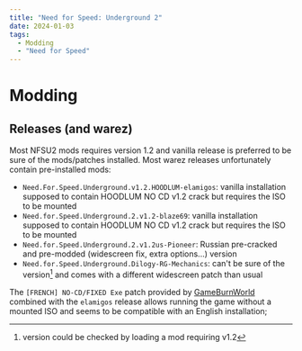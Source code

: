 ```yaml
---
title: "Need for Speed: Underground 2"
date: 2024-01-03
tags:
  - Modding
  - "Need for Speed"
---
```


# Modding

## Releases (and warez)

Most NFSU2 mods requires version 1.2 and vanilla release
is preferred to be sure of the mods/patches installed.
Most warez releases unfortunately contain pre-installed mods:

- `Need.For.Speed.Underground.v1.2.HOODLUM-elamigos`:
  vanilla installation
  supposed to contain HOODLUM NO CD v1.2 crack
  but requires the ISO to be mounted
- `Need.for.Speed.Underground.2.v1.2-blaze69`:
  vanilla installation
  supposed to contain HOODLUM NO CD v1.2 crack
  but requires the ISO to be mounted
- `Need.for.Speed.Underground.2.v1.2us-Pioneer`:
  Russian pre-cracked and pre-modded
  (widescreen fix, extra options...) version
- `Need.for.Speed.Underground.Dilogy-RG-Mechanics`:
  can't be sure of the version[^1]
  and comes with a different widescreen patch than usual

The `[FRENCH] NO-CD/FIXED Exe` patch provided by [GameBurnWorld]
combined with the `elamigos` release
allows running the game without a mounted ISO
and seems to be compatible with an English installation;

[^1]: version could be checked by loading a mod requiring v1.2

<!-- editorconfig-checker-disable -->

[GameBurnWorld]: http://www.gameburnworld.com/gp/gamefixes/needforspeedunderground2.shtml
